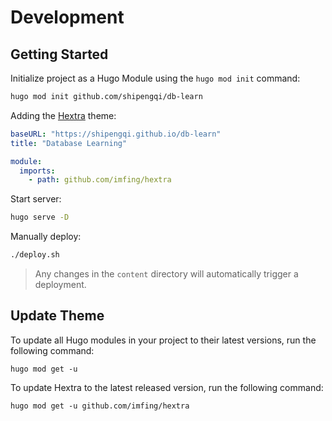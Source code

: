 # Development

## Getting Started

Initialize project as a Hugo Module using the `hugo mod init` command:

```sh
hugo mod init github.com/shipengqi/db-learn
```

Adding the [Hextra](https://github.com/imfing/hextra) theme:

```yaml
baseURL: "https://shipengqi.github.io/db-learn"
title: "Database Learning"

module:
  imports:
    - path: github.com/imfing/hextra
```

Start server:

```sh
hugo serve -D
```

Manually deploy:

```sh
./deploy.sh
```

> Any changes in the `content` directory will automatically trigger a deployment.

## Update Theme

To update all Hugo modules in your project to their latest versions, run the following command:

```
hugo mod get -u
```

To update Hextra to the latest released version, run the following command:

```
hugo mod get -u github.com/imfing/hextra
```